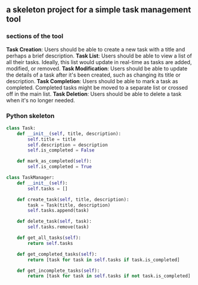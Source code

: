 ## a skeleton project for a simple task management tool

### sections of the tool
**Task Creation**: Users should be able to create a new task with a title and perhaps a brief description.
**Task List**: Users should be able to view a list of all their tasks. Ideally, this list would update in real-time as tasks are added, modified, or removed.
**Task Modification**: Users should be able to update the details of a task after it's been created, such as changing its title or description.
**Task Completion**: Users should be able to mark a task as completed. Completed tasks might be moved to a separate list or crossed off in the main list.
**Task Deletion**: Users should be able to delete a task when it's no longer needed.



### Python skeleton
```python
class Task:
    def __init__(self, title, description):
        self.title = title
        self.description = description
        self.is_completed = False

    def mark_as_completed(self):
        self.is_completed = True

class TaskManager:
    def __init__(self):
        self.tasks = []

    def create_task(self, title, description):
        task = Task(title, description)
        self.tasks.append(task)

    def delete_task(self, task):
        self.tasks.remove(task)

    def get_all_tasks(self):
        return self.tasks

    def get_completed_tasks(self):
        return [task for task in self.tasks if task.is_completed]

    def get_incomplete_tasks(self):
        return [task for task in self.tasks if not task.is_completed]
```
